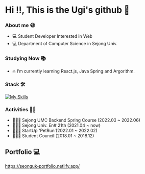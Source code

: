 # Hi !!, This is the Ugi's github 👋

### About me 😆

- 💻 Student Developer Interested in Web
- 💻 Department of Computer Science in Sejong Univ.

### Studying Now 📚

- 🔥 I’m currently learning React.js, Java Spring and Argorithm.

### Stack 🛠

[![My Skills](https://skillicons.dev/icons?i=html,css,js,java,react,androidstudio,nodejs,express,spring,mysql,aws,firebase)](https://skillicons.dev)

### Activities 🤼‍♀️

- 👨🏻‍💻 Sejong UMC Backend Spring Course (2022.03 ~ 2022.06)
- 👨🏻‍💻 Sejong Univ. En# 21th (2021.04 ~ now)
- 👨🏻‍💻 StartUp 'PetRun'(2022.01 ~ 2022.02)
- 👨🏻‍💻 Student Council (2018.01 ~ 2018.12)

## Portfolio 💻
https://seonguk-portfolio.netlify.app/

<!--
**xsungwook3x/xsungwook3x** is a ✨ _special_ ✨ repository because its `README.md` (this file) appears on your GitHub profile.

Here are some ideas to get you started:

- 🔭 I’m currently working on ...
- 🌱 I’m currently learning ...
- 👯 I’m looking to collaborate on ...
- 🤔 I’m looking for help with ...
- 💬 Ask me about ...
- 📫 How to reach me: ...
- 😄 Pronouns: ...
- ⚡ Fun fact: ...
-->
